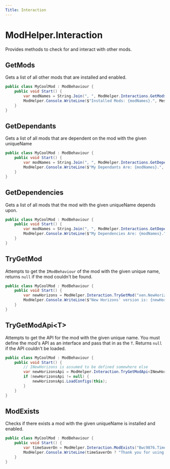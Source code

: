 ```yaml
---
Title: Interaction
---
```


# ModHelper.Interaction

Provides methods to check for and interact with other mods.

## GetMods

Gets a list of all other mods that are installed and enabled.

```csharp
public class MyCoolMod : ModBehaviour {
    public void Start() {
        var modNames = String.Join(", ", ModHelper.Interactions.GetMods().Select(m => m.ModHelper.Manifest.Name));
        ModHelper.Console.WriteLine($"Installed Mods: {modNames}.", MessageType.Info);
    }
}
```

## GetDependants

Gets a list of all mods that are dependent on the mod with the given uniqueName

```csharp
public class MyCoolMod : ModBehaviour {
    public void Start() {
        var modNames = String.Join(", ", ModHelper.Interactions.GetDependants("Bwc9876.MyCoolMod").Select(m => m.ModHelper.Manifest.Name));
        ModHelper.Console.WriteLine($"My Dependants Are: {modNames}.", MessageType.Info);
    }
}
```

## GetDependencies

Gets a list of all mods that the mod with the given uniqueName depends upon.

```csharp
public class MyCoolMod : ModBehaviour {
    public void Start() {
        var modNames = String.Join(", ", ModHelper.Interactions.GetDependencies("Bwc9876.MyCoolMod").Select(m => m.ModHelper.Manifest.Name));
        ModHelper.Console.WriteLine($"My Dependencies Are: {modNames}.", MessageType.Info);
    }
}
```

## TryGetMod

Attempts to get the `IModBehaviour` of the mod with the given unique name, returns `null` if the mod couldn't be found.

```csharp
public class MyCoolMod : ModBehaviour {
    public void Start() {
        var newHorizons = ModHelper.Interaction.TryGetMod("xen.NewHorizons");
        ModHelper.Console.WriteLine($"New Horizons' version is: {newHorizons?.ModHelper?.Manifest?.Version ?? "NOT INSTALLED"}!");
    }
}
```

## TryGetModApi&lt;T&gt;

Attempts to get the API for the mod with the given unique name. You must define the mod's API as an interface and pass that in as the `T`. Returns `null` if the API couldn't be loaded.

```csharp
public class MyCoolMod : ModBehaviour {
    public void Start() {
        // INewHorizons is assumed to be defined somewhere else
        var newHorizonsApi = ModHelper.Interaction.TryGetModApi<INewHorizons>();
        if (newHorizonsApi != null) {
            newHorizonsApi.LoadConfigs(this);
        }
    }
}
```

## ModExists

Checks if there exists a mod with the given uniqueName is installed and enabled.

```csharp
public class MyCoolMod : ModBehaviour {
    public void Start() {
        var timeSaverOn = ModHelper.Interaction.ModExists("Bwc9876.TimeSaver");
        ModHelper.Console.WriteLine(timeSaverOn ? "Thank you for using TimeSaver ::)" : "No TimeSaver ::(", timeSaverOn? MessageType.Success : MessageType.Fatal);
    }
}
```

